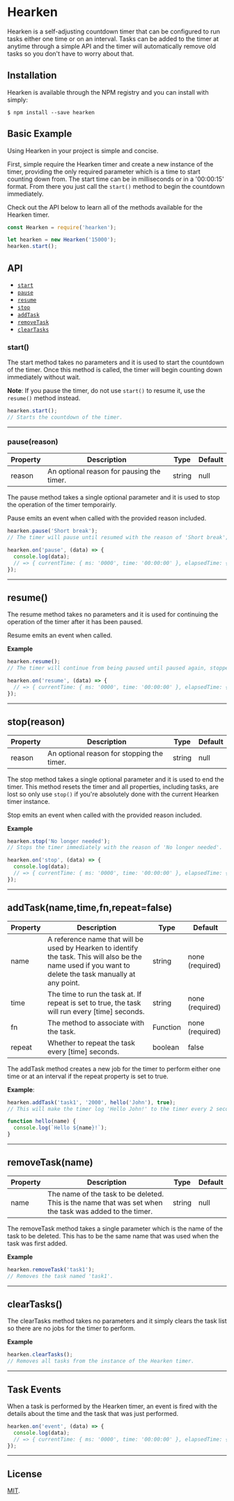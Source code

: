 # Hearken

Hearken is a self-adjusting countdown timer that can be configured to run tasks either one time or on an interval. Tasks can be added to the timer at anytime through a simple API and the timer will automatically remove old tasks so you don't have to worry about that.

## **Installation**

Hearken is available through the NPM registry and you can install with simply:

```
$ npm install --save hearken
```

## **Basic Example**

Using Hearken in your project is simple and concise.

First, simple require the Hearken timer and create a new instance of the timer, providing the only required parameter which is a time to start counting down from.
The start time can be in milliseconds or in a '00:00:15' format. From there you just call the `start()` method to begin the countdown immediately.

Check out the API below to learn all of the methods available for the Hearken timer.

```js
const Hearken = require('hearken');

let hearken = new Hearken('15000');
hearken.start();
```

## **API**

- [`start`](#start())
- [`pause`](#pause(reason))
- [`resume`](#resume())
- [`stop`](#stop(reason))
- [`addTask`](#addTask(name,time,fn,repeat=false))
- [`removeTask`](#removeTask(name))
- [`clearTasks`](#clearTasks())

### **start()**

The start method takes no parameters and it is used to start the countdown of the timer. Once this method is called, the timer will begin counting down immediately without wait.

**Note**: If you pause the timer, do not use `start()` to resume it, use the `resume()` method instead.

```js
hearken.start();
// Starts the countdown of the timer.
```

---

### **pause(reason)**

| Property    | Description                                                | Type   | Default |
| ---------   | ---------------------------------------------------------- | ------ | ------- |
| reason      | An optional reason for pausing the timer.                  | string | null |

The pause method takes a single optional parameter and it is used to stop the operation of the timer temporairly.

Pause emits an event when called with the provided reason included.

```js
hearken.pause('Short break');
// The timer will pause until resumed with the reason of 'Short break';

hearken.on('pause', (data) => {
  console.log(data);
  // => { currentTime: { ms: '0000', time: '00:00:00' }, elapsedTime: { ms: '0000', time: '00:00:00' }, reason: 'Short break' }
});
```

---

## **resume()**

The resume method takes no parameters and it is used for continuing the operation of the timer after it has been paused.

Resume emits an event when called.

**Example**

```js
hearken.resume();
// The timer will continue from being paused until paused again, stopped, or it reaches 0.

hearken.on('resume', (data) => {
  // => { currentTime: { ms: '0000', time: '00:00:00' }, elapsedTime: { ms: '0000', time: '00:00:00' } }
});
```

---

## **stop(reason)**

| Property    | Description                                                | Type   | Default |
| ---------   | ---------------------------------------------------------- | ------ | ------- |
| reason      | An optional reason for stopping the timer.                  | string | null |

The stop method takes a single optional parameter and it is used to end the timer. This method resets the timer and all properties, including tasks, are lost so only use `stop()` if you're absolutely done with the current Hearken timer instance.

Stop emits an event when called with the provided reason included.

**Example**

```js
hearken.stop('No longer needed');
// Stops the timer immediately with the reason of 'No longer needed'.

hearken.on('stop', (data) => {
  console.log(data);
  // => { currentTime: { ms: '0000', time: '00:00:00' }, elapsedTime: { ms: '0000', time: '00:00:00' }, reason: 'No longer needed' }
});
```

---

## **addTask(name,time,fn,repeat=false)**

| Property    | Description                                                | Type   | Default |
| ---------   | ---------------------------------------------------------- | ------ | ------- |
| name      | A reference name that will be used by Hearken to identify the task. This will also be the name used if you want to delete the task manually at any point.                  | string | none (required) |
| time | The time to run the task at. If repeat is set to true, the task will run every [time] seconds. | string | none (required) |
| fn | The method to associate with the task. | Function | none (required) |
| repeat | Whether to repeat the task every [time] seconds. | boolean | false |

The addTask method creates a new job for the timer to perform either one time or at an interval if the repeat property is set to true.

**Example**:

```js
hearken.addTask('task1', '2000', hello('John'), true);
// This will make the timer log 'Hello John!' to the timer every 2 seconds because repeat is set to true.

function hello(name) {
  console.log(`Hello ${name}!`);
}
```

---

## **removeTask(name)**

| Property    | Description                                                | Type   | Default |
| ---------   | ---------------------------------------------------------- | ------ | ------- |
| name      | The name of the task to be deleted. This is the name that was set when the task was added to the timer.                  | string | null |

The removeTask method takes a single parameter which is the name of the task to be deleted. This has to be the same name that was used when the task was first added.

**Example**

```js
hearken.removeTask('task1');
// Removes the task named 'task1'.
```

---

## **clearTasks()**

The clearTasks method takes no parameters and it simply clears the task list so there are no jobs for the timer to perform.

**Example**

```js
hearken.clearTasks();
// Removes all tasks from the instance of the Hearken timer.
```

---

## **Task Events**

When a task is performed by the Hearken timer, an event is fired with the details about the time and the task that was just performed.

```js
hearken.on('event', (data) => {
  console.log(data);
  // => { currentTime: { ms: '0000', time: '00:00:00' }, elapsedTime: { ms: '0000', time: '00:00:00' }, event: { name: 'test', time: 2000, fn: [Function fn], repeat: true })}
});
```

---

## **License**

[MIT](LICENSE.md).